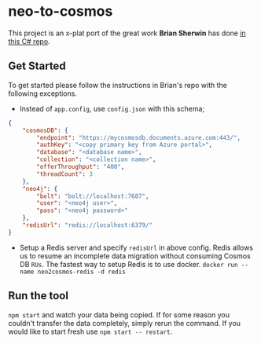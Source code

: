 # neo-to-cosmos
This project is an x-plat port of the great work **Brian Sherwin** has done [in this C# repo](https://github.com/bsherwin/neo2cosmos). 

## Get Started
To get started please follow the instructions in Brian's repo with the following exceptions. 

- Instead of `app.config`, use `config.json` with this schema;
```json
{
    "cosmosDB": {
        "endpoint": "https://mycosmosdb.documents.azure.com:443/",
        "authKey": "<copy primary key from Azure portal>",
        "database": "<database name>",
        "collection": "<collection name>",
        "offerThroughput": "400",
        "threadCount": 3
    },
    "neo4j": {
        "bolt": "bolt://localhost:7687",
        "user": "<neo4j user>",
        "pass": "<neo4j password>"
    },
    "redisUrl": "redis://localhost:6379/"
}
```
- Setup a Redis server and specify `redisUrl` in above config. Redis allows us to resume an incomplete data migration without consuming Cosmos DB `RUs`. The fastest way to setup Redis is to use docker. `docker run --name neo2cosmos-redis -d redis`

## Run the tool
`npm start` and watch your data being copied. If for some reason you couldn't transfer the data completely, simply rerun the command. If you would like to start fresh use `npm start -- restart`.